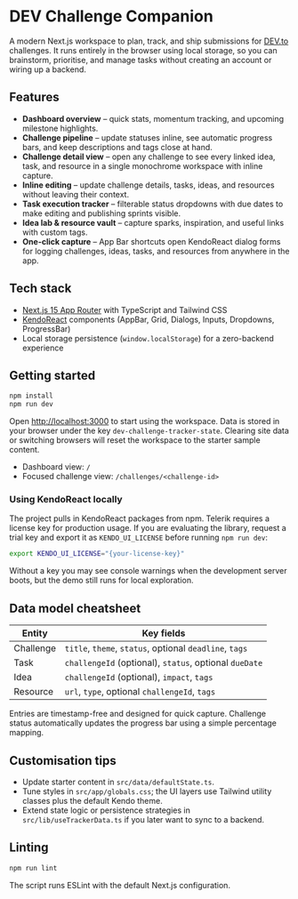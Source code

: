 # DEV Challenge Companion

A modern Next.js workspace to plan, track, and ship submissions for [DEV.to](https://dev.to/) challenges. It runs entirely in the browser using local storage, so you can brainstorm, prioritise, and manage tasks without creating an account or wiring up a backend.

## Features

- **Dashboard overview** – quick stats, momentum tracking, and upcoming milestone highlights.
- **Challenge pipeline** – update statuses inline, see automatic progress bars, and keep descriptions and tags close at hand.
- **Challenge detail view** – open any challenge to see every linked idea, task, and resource in a single monochrome workspace with inline capture.
- **Inline editing** – update challenge details, tasks, ideas, and resources without leaving their context.
- **Task execution tracker** – filterable status dropdowns with due dates to make editing and publishing sprints visible.
- **Idea lab & resource vault** – capture sparks, inspiration, and useful links with custom tags.
- **One-click capture** – App Bar shortcuts open KendoReact dialog forms for logging challenges, ideas, tasks, and resources from anywhere in the app.

## Tech stack

- [Next.js 15 App Router](https://nextjs.org/) with TypeScript and Tailwind CSS
- [KendoReact](https://www.telerik.com/kendo-react-ui/) components (AppBar, Grid, Dialogs, Inputs, Dropdowns, ProgressBar)
- Local storage persistence (`window.localStorage`) for a zero-backend experience

## Getting started

```bash
npm install
npm run dev
```

Open [http://localhost:3000](http://localhost:3000) to start using the workspace. Data is stored in your browser under the key `dev-challenge-tracker-state`. Clearing site data or switching browsers will reset the workspace to the starter sample content.

- Dashboard view: `/`
- Focused challenge view: `/challenges/<challenge-id>`

### Using KendoReact locally

The project pulls in KendoReact packages from npm. Telerik requires a license key for production usage. If you are evaluating the library, request a trial key and export it as `KENDO_UI_LICENSE` before running `npm run dev`:

```bash
export KENDO_UI_LICENSE="{your-license-key}"
```

Without a key you may see console warnings when the development server boots, but the demo still runs for local exploration.

## Data model cheatsheet

| Entity     | Key fields                                             |
|------------|--------------------------------------------------------|
| Challenge  | `title`, `theme`, `status`, optional `deadline`, `tags`|
| Task       | `challengeId` (optional), `status`, optional `dueDate` |
| Idea       | `challengeId` (optional), `impact`, `tags`             |
| Resource   | `url`, `type`, optional `challengeId`, `tags`          |

Entries are timestamp-free and designed for quick capture. Challenge status automatically updates the progress bar using a simple percentage mapping.

## Customisation tips

- Update starter content in `src/data/defaultState.ts`.
- Tune styles in `src/app/globals.css`; the UI layers use Tailwind utility classes plus the default Kendo theme.
- Extend state logic or persistence strategies in `src/lib/useTrackerData.ts` if you later want to sync to a backend.

## Linting

```bash
npm run lint
```

The script runs ESLint with the default Next.js configuration.
